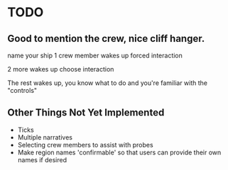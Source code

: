# TODO

## Good to mention the crew, nice cliff hanger.

name your ship
1 crew member wakes up
forced interaction

2 more wakes up
choose interaction

The rest wakes up,
you know what to do and you're familiar with the "controls"

## Other Things Not Yet Implemented

- Ticks
- Multiple narratives
- Selecting crew members to assist with probes
- Make region names 'confirmable' so that users can provide their own names if desired
